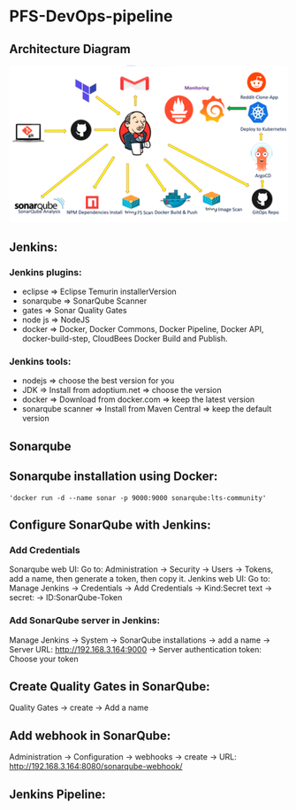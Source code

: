 ﻿# PFS-DevOps-pipeline
 
## Architecture Diagram
![3-Tier Architecture](./PFS-DevOps-Architecture.png)

## Jenkins:
  ### Jenkins plugins:
  - eclipse => Eclipse Temurin installerVersion
  - sonarqube => SonarQube Scanner
  - gates => Sonar Quality Gates
  - node js => NodeJS
  - docker => Docker, Docker Commons, Docker Pipeline, Docker API, docker-build-step, CloudBees Docker Build and Publish.
  ### Jenkins tools:
  - nodejs => choose the best version for you
  - JDK => Install from adoptium.net => choose the version
  - docker => Download from docker.com => keep the latest version
  - sonarqube scanner => Install from Maven Central => keep the default version
## Sonarqube 
  ## Sonarqube installation using Docker:
    'docker run -d --name sonar -p 9000:9000 sonarqube:lts-community'
  ## Configure SonarQube with Jenkins:
   ### Add Credentials
   Sonarqube web UI: Go to:  Administration -> Security -> Users -> Tokens, add a name, then generate a token, then copy it.
   Jenkins web UI: Go to: Manage Jenkins -> Credentials -> Add Credentials -> Kind:Secret text -> secret:<your-token> -> ID:SonarQube-Token
   ### Add SonarQube server in Jenkins:
   Manage Jenkins -> System -> SonarQube installations -> add a name -> Server URL: http://192.168.3.164:9000 -> Server authentication token: Choose your token
  ## Create Quality Gates in SonarQube:
  Quality Gates -> create -> Add a name <SonarQube-Quality-Gate>
  ## Add webhook in SonarQube:
  Administration -> Configuration -> webhooks -> create -> URL: http://192.168.3.164:8080/sonarqube-webhook/
## Jenkins Pipeline:

  
